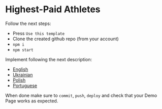 # Highest-Paid Athletes

Follow the next steps:

- Press `Use this template`
- Clone the created github repo (from your account)
- `npm i`
- `npm start`

Implement following the next description:
- [English](./description/en.md)
- [Ukrainian](./description/ua.md)
- [Polish](./description/pl.md)
- [Portuguese](./description/pt.md)

When done make sure to `commit`, `push`, `deploy` and check that your Demo Page works as expected.
